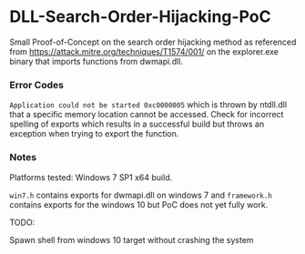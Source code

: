 # DLL-Search-Order-Hijacking-PoC

Small Proof-of-Concept on the search order hijacking method as referenced from https://attack.mitre.org/techniques/T1574/001/ on the explorer.exe binary that imports functions from dwmapi.dll.

### Error Codes

`Application could not be started 0xc0000005` which is thrown by ntdll.dll that a specific memory location cannot be accessed. Check for incorrect spelling of exports which results in a successful build but throws an exception when trying to export the function. 

### Notes

Platforms tested: Windows 7 SP1 x64 build.

`win7.h` contains exports for dwmapi.dll on windows 7 and `framework.h` contains exports for the  windows 10 but PoC does not yet fully work.

TODO:

Spawn shell from windows 10 target without crashing the system
